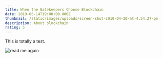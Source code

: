 ```yaml
---
title: When the Gatekeepers Choose Blockchain
date: 2019-06-14T19:00:00.000Z
thumbnail: /static/images/uploads/screen-shot-2019-04-30-at-4.54.27-pm.png
description: About blockchain
rating: 5
---
```

This is totally a test. 

![read me again](https://res.cloudinary.com/blockchain-side-hustle/image/upload/v1558813957/desk_deglkt.jpg)
